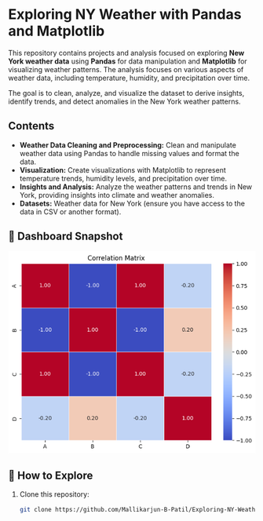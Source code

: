 # Exploring NY Weather with Pandas and Matplotlib

This repository contains projects and analysis focused on exploring **New York weather data** using **Pandas** for data manipulation and **Matplotlib** for visualizing weather patterns. The analysis focuses on various aspects of weather data, including temperature, humidity, and precipitation over time.

The goal is to clean, analyze, and visualize the dataset to derive insights, identify trends, and detect anomalies in the New York weather patterns.

## Contents

- **Weather Data Cleaning and Preprocessing:** Clean and manipulate weather data using Pandas to handle missing values and format the data.
- **Visualization:** Create visualizations with Matplotlib to represent temperature trends, humidity levels, and precipitation over time.
- **Insights and Analysis:** Analyze the weather patterns and trends in New York, providing insights into climate and weather anomalies.
- **Datasets:** Weather data for New York (ensure you have access to the data in CSV or another format).

## 📸 Dashboard Snapshot
![Superstore Dashboard](heat_map.png)

## 🚀 How to Explore
1. Clone this repository:
   ```bash
   git clone https://github.com/Mallikarjun-B-Patil/Exploring-NY-Weather-with-Pandas-Matplotlib.git
